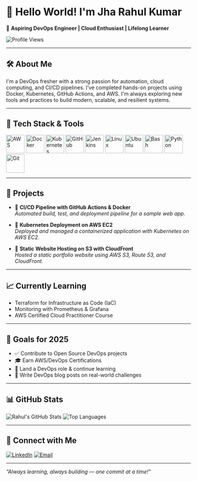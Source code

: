 # 👋 Hello World! I'm Jha Rahul Kumar

🚀 **Aspiring DevOps Engineer | Cloud Enthusiast | Lifelong Learner**

![Profile Views](https://komarev.com/ghpvc/?username=Rahul90053&color=blueviolet&style=flat-square)

---

## 🛠️ About Me

I'm a DevOps fresher with a strong passion for automation, cloud computing, and CI/CD pipelines. I’ve completed hands-on projects using Docker, Kubernetes, GitHub Actions, and AWS. I'm always exploring new tools and practices to build modern, scalable, and resilient systems.

---

## 🔧 Tech Stack & Tools

<p align="left">
  <img src="https://cdn.jsdelivr.net/gh/devicons/devicon/icons/amazonwebservices/amazonwebservices-original.svg" width="50" height="50" alt="AWS"/>
  <img src="https://cdn.jsdelivr.net/gh/devicons/devicon/icons/docker/docker-original.svg" width="50" height="50" alt="Docker"/>
  <img src="https://cdn.jsdelivr.net/gh/devicons/devicon/icons/kubernetes/kubernetes-plain.svg" width="50" height="50" alt="Kubernetes"/>
  <img src="https://cdn.jsdelivr.net/gh/devicons/devicon/icons/github/github-original.svg" width="50" height="50" alt="GitHub"/>
  <img src="https://cdn.jsdelivr.net/gh/devicons/devicon/icons/jenkins/jenkins-original.svg" width="50" height="50" alt="Jenkins"/>
  <img src="https://cdn.jsdelivr.net/gh/devicons/devicon/icons/linux/linux-original.svg" width="50" height="50" alt="Linux"/>
  <img src="https://cdn.jsdelivr.net/gh/devicons/devicon/icons/ubuntu/ubuntu-plain.svg" width="50" height="50" alt="Ubuntu"/>
  <img src="https://cdn.jsdelivr.net/gh/devicons/devicon/icons/bash/bash-original.svg" width="50" height="50" alt="Bash"/>
  <img src="https://cdn.jsdelivr.net/gh/devicons/devicon/icons/python/python-original.svg" width="50" height="50" alt="Python"/>
  <img src="https://cdn.jsdelivr.net/gh/devicons/devicon/icons/git/git-original.svg" width="50" height="50" alt="Git"/>
</p>


---

## 📂 Projects

- 🔸 **CI/CD Pipeline with GitHub Actions & Docker**  
  *Automated build, test, and deployment pipeline for a sample web app.*

- 🔸 **Kubernetes Deployment on AWS EC2**  
  *Deployed and managed a containerized application with Kubernetes on AWS EC2.*

- 🔸 **Static Website Hosting on S3 with CloudFront**  
  *Hosted a static portfolio website using AWS S3, Route 53, and CloudFront.*

---

## 📈 Currently Learning

- Terraform for Infrastructure as Code (IaC)  
- Monitoring with Prometheus & Grafana  
- AWS Certified Cloud Practitioner Course

---

## 🎯 Goals for 2025

- ✅ Contribute to Open Source DevOps projects  
- 🎓 Earn AWS/DevOps Certifications  
- 💼 Land a DevOps role & continue learning  
- 📘 Write DevOps blog posts on real-world challenges

---

## 📊 GitHub Stats

![Rahul's GitHub Stats](https://github-readme-stats.vercel.app/api?username=Rahul90053&show_icons=true&theme=radical)
![Top Languages](https://github-readme-stats.vercel.app/api/top-langs/?username=Rahul90053&layout=compact&theme=radical)

---

## 🔗 Connect with Me

[![LinkedIn](https://img.shields.io/badge/LinkedIn-blue?style=for-the-badge&logo=linkedin&logoColor=white)](https://linkedin.com/in/jha-rahulkumar)
[![Email](https://img.shields.io/badge/Gmail-D14836?style=for-the-badge&logo=gmail&logoColor=white)](mailto:jha702251@gmail.com)

---

_“Always learning, always building — one commit at a time!”_
